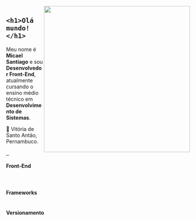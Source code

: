 <img width="400px" align="right" src="https://github-readme-stats.vercel.app/api?username=micaelsantiago&show_icons=true&theme=dracula&include_all_commits=true&count_private=true"/>


## `<h1>Olá mundo!</h1>`

<div align="left">
  <p>
    Meu nome é <strong>Micael Santiago</strong> e sou <strong>Desenvolvedor Front-End</strong>, atualmente cursando o ensino médio técnico em <strong>Desenvolvimento de Sistemas</strong>.
  </p>

  <p>
    📌 Vitória de Santo Antão, Pernambuco.
  </p>
  
   <a href="mailto:#" target="_blank">
    <img src="https://img.shields.io/badge/Gmail-D14836?style=for-the-badge&logo=gmail&logoColor=white" alt="">
   </a>
   <a href="https://www.instagram.com/m.santiago._/" target="_blank">
     <img src="https://img.shields.io/badge/Instagram-E4405F?style=for-the-badge&logo=instagram&logoColor=white" alt="">
   </a>
    <a href="https://www.linkedin.com/in/micael-santiago-959830210/" target="_blank">
      <img src="https://img.shields.io/badge/LinkedIn-0077B5?style=for-the-badge&logo=linkedin&logoColor=white" alt="">
    </a>
</div>

#### Front-End
<div align="left">
  <img src="https://img.shields.io/badge/HTML5-E34F26?logo=html5&logoColor=white&style=for-the-badge" alt="">
  <img src="https://img.shields.io/badge/CSS3-1572B6?logo=css3&logoColor=white&style=for-the-badge" alt="">
  <img src="https://img.shields.io/badge/JavaScript-F7DF1E?logo=javascript&logoColor=white&style=for-the-badge" alt="">
</div>

#### Frameworks
<div align="left">
  <img src="https://img.shields.io/badge/TailwindCSS-FFFFFF?logo=tailwindcss&logoColor=blue&style=for-the-badge" alt="">
</div>

#### Versionamento
<div align="left">
  <img src="https://img.shields.io/badge/Git-F05032?logo=git&logoColor=white&style=for-the-badge" alt="">
  <img src="https://img.shields.io/badge/Github-181717?logo=github&logoColor=white&style=for-the-badge" alt="">
</div>
